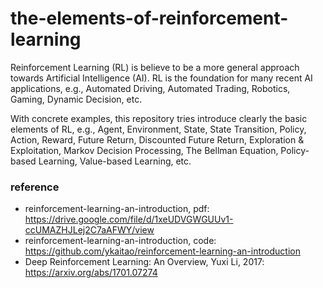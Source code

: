 # the-elements-of-reinforcement-learning
Reinforcement Learning (RL) is believe to be a more general approach towards Artificial Intelligence (AI). RL is the foundation for many recent AI applications, e.g., Automated Driving, Automated Trading, Robotics, Gaming, Dynamic Decision, etc. 

With concrete examples, this repository tries introduce clearly the basic elements of RL, e.g., Agent, Environment, State, State Transition, Policy, Action, Reward, Future Return, Discounted Future Return, Exploration &amp; Exploitation, Markov Decision Processing, The Bellman Equation, Policy-based Learning, Value-based Learning, etc. 

### reference
* reinforcement-learning-an-introduction, pdf: https://drive.google.com/file/d/1xeUDVGWGUUv1-ccUMAZHJLej2C7aAFWY/view
* reinforcement-learning-an-introduction, code: https://github.com/ykaitao/reinforcement-learning-an-introduction
* Deep Reinforcement Learning: An Overview, Yuxi Li, 2017: https://arxiv.org/abs/1701.07274
